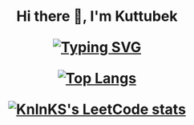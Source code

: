 <!-- ### Hi there 👋 -->
<h1 align="center">Hi there 👋, I'm Kuttubek 

<!-- <h3 align="center">Student of the school 21</h3> -->

[![Typing SVG](https://readme-typing-svg.herokuapp.com?color=%2336BCF7&lines=Student+of+the+school+21)](https://git.io/typing-svg)

[![Top Langs](https://github-readme-stats.vercel.app/api/top-langs/?username=Kuttubek7&layout=compact)](https://github.com/anuraghazra/github-readme-stats)

<!-- [![Top Langs](https://github-readme-stats.vercel.app/api/top-langs/?username=Kuttubek7)](https://github.com/anuraghazra/github-readme-stats) -->

[![KnlnKS's LeetCode stats](https://leetcode-stats-six.vercel.app/api?username=Kuttubek7=dark)](https://github.com/KnlnKS/leetcode-stats)


<!--
**Kuttubek7/Kuttubek7** is a ✨ _special_ ✨ repository because its `README.md` (this file) appears on your GitHub profile.

Here are some ideas to get you started:

- 🔭 I’m currently working on ...
- 🌱 I’m currently learning ...
- 👯 I’m looking to collaborate on ...
- 🤔 I’m looking for help with ...
- 💬 Ask me about ...
- 📫 How to reach me: ...
- 😄 Pronouns: ...
- ⚡ Fun fact: ...
-->
